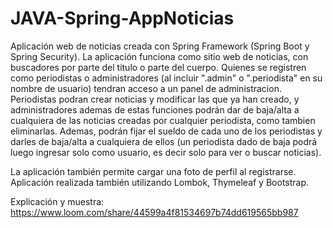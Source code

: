# JAVA-Spring-AppNoticias

Aplicación web de noticias creada con Spring Framework (Spring Boot y Spring Security). La aplicación funciona como sitio web de noticias, con buscadores por parte del titulo o parte del cuerpo. Quienes se registren como periodistas o administradores (al incluir ".admin" o ".periodista" en su nombre de usuario) tendran acceso a un panel de administracion. Periodistas podran crear noticias y modificar las que ya han creado, y administradores ademas de estas funciones podrán dar de baja/alta a cualquiera de las noticias creadas por cualquier periodista, como tambien eliminarlas. Ademas, podrán fijar el sueldo de cada uno de los periodistas y darles de baja/alta a cualquiera de ellos (un periodista dado de baja podrá luego ingresar solo como usuario, es decir solo para ver o buscar noticias).

La aplicación también permite cargar una foto de perfil al registrarse. Aplicación realizada también utilizando Lombok, Thymeleaf y Bootstrap.

Explicación y muestra: https://www.loom.com/share/44599a4f81534697b74dd619565bb987
